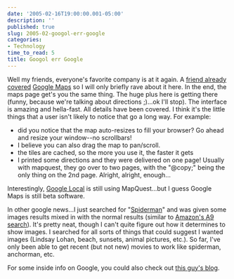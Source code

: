 ```yaml
---
date: '2005-02-16T19:00:00.001-05:00'
description: ''
published: true
slug: 2005-02-googol-err-google
categories:
- Technology
time_to_read: 5
title: Googol err Google
---
```


Well my friends, everyone's favorite company is at it again. A [friend already covered](http://guybehindtheguy.blogspot.com/2005/02/google-maps.html) [Google Maps](http://maps.google.com) so I will only briefly rave about it here. In the end, the maps page get's you the same thing. The huge plus here is getting there (funny, because we're talking about directions ;)...ok I'll stop). The interface is amazing and hella-fast. All details have been covered. I think it's the little things that a user isn't likely to notice that go a long way. For example:<ul><li>did you notice that the map auto-resizes to fill your browser? Go ahead and resize your window--no scrollbars!</li><li>I believe you can also drag the map to pan/scroll.</li><li>the tiles are cached, so the more you use it, the faster it gets</li><li>I printed some directions and they were delivered on one page! Usually with mapquest, they go over to two pages, with the "@copy;" being the only thing on the 2nd page. Alright, alright, enough...</li></ul>Interestingly, [Google Local](http://local.google.com) is still using MapQuest...but I guess Google Maps is still beta software.

In other google news...I just searched for "[Spiderman](http://www.google.com/search?hl=en&amp;lr=&amp;q=spiderman)" and was given some images results mixed in with the normal results (similar to [Amazon's A9 search](http://www.a9.com)). It's pretty neat, though I can't quite figure out how it determines to show images. I searched for all sorts of things that could suggest I wanted images (Lindsay Lohan, beach, sunsets, animal pictures, etc.). So far, I've only been able to get recent (but not new) movies to work like spiderman, anchorman, etc.

For some inside info on Google, you could also check out [this guy's blog](http://99zeros.blogspot.com/).